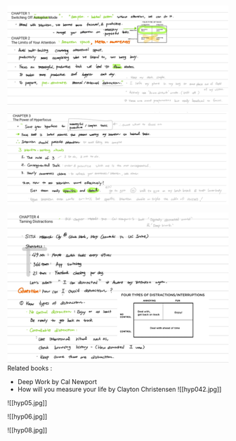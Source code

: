 

![](hp01.png)

![](Hyp3.jpg)

![](hyp0401.jpg)
Related books : 
- Deep Work by Cal Newport 
- How will you measure your life by Clayton Christensen 
![[hyp042.jpg]]

![[hyp05.jpg]]


![[hyp06.jpg]]


![[hyp08.jpg]]



